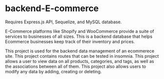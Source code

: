 # backend-E-commerce

Requires Express.js API, Sequelize, and MySQL database.

E-Commerce platforms like Shopify and WooCommerce provide a suite of services to businesses of all sizes. This is a backend database that helps Ecommerce businesses keep track of their inventory and prices.

This project is used for the backend data management of an ecommerece site.
This project contains routes that can be tested in insomnia.
This project allows a user to view data on all products, categories, and tags, as well as the associations between all of them.
This project also allows users to modify any data by adding, creating or deleting.
